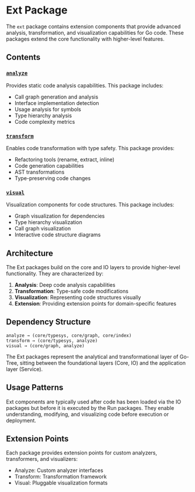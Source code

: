 # Ext Package

The `ext` package contains extension components that provide advanced analysis, transformation, and visualization capabilities for Go code. These packages extend the core functionality with higher-level features.

## Contents

### [`analyze`](./analyze)
Provides static code analysis capabilities. This package includes:
- Call graph generation and analysis
- Interface implementation detection
- Usage analysis for symbols
- Type hierarchy analysis
- Code complexity metrics

### [`transform`](./transform)
Enables code transformation with type safety. This package provides:
- Refactoring tools (rename, extract, inline)
- Code generation capabilities
- AST transformations
- Type-preserving code changes

### [`visual`](./visual)
Visualization components for code structures. This package includes:
- Graph visualization for dependencies
- Type hierarchy visualization
- Call graph visualization
- Interactive code structure diagrams

## Architecture

The Ext packages build on the core and IO layers to provide higher-level functionality. They are characterized by:

1. **Analysis**: Deep code analysis capabilities
2. **Transformation**: Type-safe code modifications
3. **Visualization**: Representing code structures visually
4. **Extension**: Providing extension points for domain-specific features

## Dependency Structure

```
analyze → (core/typesys, core/graph, core/index)
transform → (core/typesys, analyze)
visual → (core/graph, analyze)
```

The Ext packages represent the analytical and transformational layer of Go-Tree, sitting between the foundational layers (Core, IO) and the application layer (Service).

## Usage Patterns

Ext components are typically used after code has been loaded via the IO packages but before it is executed by the Run packages. They enable understanding, modifying, and visualizing code before execution or deployment.

## Extension Points

Each package provides extension points for custom analyzers, transformers, and visualizers:

- Analyze: Custom analyzer interfaces
- Transform: Transformation framework
- Visual: Pluggable visualization formats 